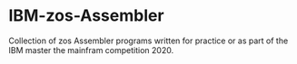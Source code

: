 # IBM-zos-Assembler

Collection of zos Assembler programs written for practice or as part of the IBM master the mainfram competition 2020.
